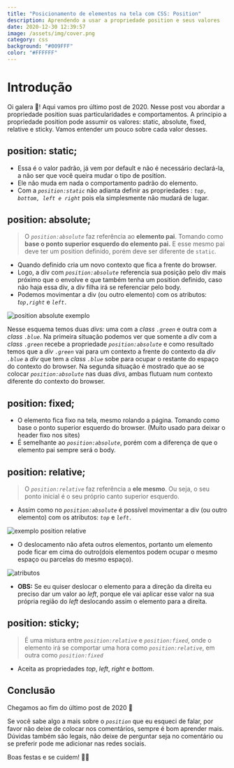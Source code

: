 ```yaml
---
title: "Posicionamento de elementos na tela com CSS: Position"
description: Aprendendo a usar a propriedade position e seus valores
date: 2020-12-30 12:39:57
image: /assets/img/cover.png
category: css
background: "#009FFF"
color: "#FFFFFF"
---
```

# Introdução

Oi galera 👋! Aqui vamos pro último post de 2020. Nesse post vou abordar a propriedade position suas particularidades e comportamentos. A principio a propriedade position pode assumir os valores: static, absolute, fixed, relative e sticky. Vamos entender um pouco sobre cada valor desses.

## position: static;

* Essa é o valor padrão, já vem por default e não é necessário declará-la, a não ser que você queira mudar o tipo de position.
* Ele não muda em nada o comportamento padrão do elemento.
* Com a *`position:static`* não adianta definir as propriedades : *`top, bottom, left e right`* pois ela simplesmente não mudará de lugar.

## position: absolute;

> O *`position:absolute`* faz referência ao **elemento pai**. Tomando como **base o ponto superior esquerdo do elemento pai.** E esse mesmo pai deve ter um position definido, porém deve ser diferente de `static`.

* Quando definido cria um novo contexto que fica a frente do browser.
* Logo, a div com *`position:absolute`* referencia sua posição pelo div mais próximo que o envolve e que também tenha um position definido, caso não haja essa div, a div filha irá se referenciar pelo body.
* Podemos movimentar a div (ou outro elemento) com os atributos: *t`op`*`,`*`right`* e *`left.`*

![position absolute exemplo](/assets/img/position-absolute-post.png "exemplo position:absolute")

Nesse esquema temos duas *divs:* uma com a *class `.green`* e outra com a *class `.blue`*. Na primeira situação podemos ver que somente a *div* com a *class `.green`* recebe a propriedade *`position:absolute`* e como resultado temos que a *div `.green`* vai para um contexto a frente do contexto da *div `.blue`* a *div* que tem a *class `.blue`* sobe para ocupar o restante do espaço do contexto do browser. Na segunda situação é mostrado que ao se colocar *`position:absolute`* nas duas *divs*, ambas flutuam num contexto diferente do contexto do browser.

## position: fixed;

* O elemento fica fixo na tela, mesmo rolando a página. Tomando como base o ponto superior esquerdo do browser. (Muito usado para deixar o header fixo nos sites)
* É semelhante ao *`position:absolute`*, porém com a diferença de que o elemento pai sempre será o body.

## position: relative;

> O *`position:relative`* faz referência a **ele mesmo**. Ou seja, o seu ponto inicial é o seu próprio canto superior esquerdo.

* Assim como no *`position:absolute`* é possível movimentar a div (ou outro elemento) com os atributos: *`top`* e *`left.`*

![exemplo position relative](/assets/img/position-relative-post.png "exemplo position relative")

* O deslocamento não afeta outros elementos, portanto um elemento pode ficar em cima do outro(dois elementos podem ocupar o mesmo espaço ou parcelas do mesmo espaço).

![atributos](/assets/img/atributos.png "atributos: top, left, right e bottom")

* **OBS:** Se eu quiser deslocar o elemento para a direção da direita eu preciso dar um valor ao *left*, porque ele vai aplicar esse valor na sua própria região do *left* deslocando assim o elemento para a direita.

## position: sticky;

> É uma mistura entre *`position:relative`* e *`position:fixed`*, onde o elemento irá se comportar uma hora como *`position:relative`*, em outra como *`position:fixed`*

* Aceita as propriedades *top*, *left*, *right* e *bottom*.





## Conclusão

Chegamos ao fim do último post de 2020 🙌

Se você sabe algo a mais sobre o *`position`* que eu esqueci de falar, por favor não deixe de colocar nos comentários, sempre é bom aprender mais. Dúvidas também são legais, não deixe de perguntar seja no comentário ou se preferir pode me adicionar nas redes sociais.

Boas festas e se cuidem! 🍾🍻